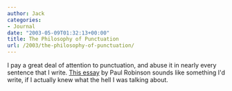 ```yaml
---
author: Jack
categories:
- Journal
date: "2003-05-09T01:32:13+00:00"
title: The Philosophy of Punctuation
url: /2003/the-philosophy-of-punctuation/
---
```


I pay a great deal of attention to punctuation, and abuse it in nearly every sentence that I write. [This essay][1] by Paul Robinson sounds like something I'd write, if I actually knew what the hell I was talking about.

 [1]: http://www.press.uchicago.edu/Misc/Chicago/721833.html